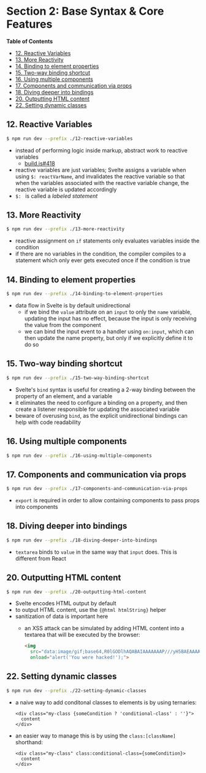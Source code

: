 # Section 2: Base Syntax & Core Features

<!-- START doctoc generated TOC please keep comment here to allow auto update -->
<!-- DON'T EDIT THIS SECTION, INSTEAD RE-RUN doctoc TO UPDATE -->
**Table of Contents**

- [12. Reactive Variables](#12-reactive-variables)
- [13. More Reactivity](#13-more-reactivity)
- [14. Binding to element properties](#14-binding-to-element-properties)
- [15. Two-way binding shortcut](#15-two-way-binding-shortcut)
- [16. Using multiple components](#16-using-multiple-components)
- [17. Components and communication via props](#17-components-and-communication-via-props)
- [18. Diving deeper into bindings](#18-diving-deeper-into-bindings)
- [20. Outputting HTML content](#20-outputting-html-content)
- [22. Setting dynamic classes](#22-setting-dynamic-classes)

<!-- END doctoc generated TOC please keep comment here to allow auto update -->

## 12. Reactive Variables

```bash
$ npm run dev --prefix ./12-reactive-variables
```

- instead of performing logic inside markup, abstract work to reactive variables
  - [build.js#418](./12-reactive-variables/public/build/bundle.js)
- reactive variables are just variables; Svelte assigns a variable when using
    `$: reactVarName`, and invalidates the reactive variable so that when the
    variables associated with the reactive variable change, the reactive
    variable is updated accordingly
- `$: ` is called a _labeled statement_

## 13. More Reactivity

```bash
$ npm run dev --prefix ./13-more-reactivity
```

- reactive assignment on `if` statements only evaluates variables inside the
    condition
- if there are no variables in the condition, the compiler compiles to a
    statement which only ever gets executed once if the condition is true

## 14. Binding to element properties

```bash
$ npm run dev --prefix ./14-binding-to-element-properties
```

- data flow in Svelte is by default unidirectional
  - if we bind the `value` attribute on an `input` to only the `name` variable,
      updating the input has no effect, because the input is only receiving the
      value from the component
  - we can bind the input event to a handler using `on:input`, which can then
      update the name property, but only if we explicitly define it to do so


## 15. Two-way binding shortcut

```bash
$ npm run dev --prefix ./15-two-way-binding-shortcut
```

- Svelte's `bind` syntax is useful for creating a 2-way binding between the
    property of an element, and a variable
- it eliminates the need to configure a binding on a property, and then create a
    listener responsible for updating the associated variable
- beware of overusing `bind`, as the explicit unidirectional bindings can help
    with code readability

## 16. Using multiple components

```bash
$ npm run dev --prefix ./16-using-multiple-components
```

## 17. Components and communication via props

```bash
$ npm run dev --prefix ./17-components-and-communication-via-props
```

- `export` is required in order to allow containing components to pass props
    into components

## 18. Diving deeper into bindings

```bash
$ npm run dev --prefix ./18-diving-deeper-into-bindings
```

- `textarea` binds to `value` in the same way that `input` does. This is
    different from React

## 20. Outputting HTML content

```bash
$ npm run dev --prefix ./20-outputting-html-content
```

- Svelte encodes HTML output by default
- to output HTML content, use the `{@html htmlString}` helper
- sanitization of data is important here
    - an XSS attack can be simulated by adding HTML content into a textarea that
        will be executed by the browser:

        ```html
        <img
          src="data:image/gif;base64,R0lGODlhAQABAIAAAAAAAP///yH5BAEAAAAALAAAAAABAAEAAAIBRAA7"
          onload="alert('You were hacked!');">
        ```

## 22. Setting dynamic classes

```bash
$ npm run dev --prefix ./22-setting-dynamic-classes
```

- a naive way to add conditonal classes to elements is by using ternaries:

    ```svelte
    <div class="my-class {someCondition ? 'conditional-class' : ''}">
      content
    </div>
    ```
- an easier way to manage this is by using the `class:[className]` shorthand:

    ```svelte
    <div class="my-class" class:conditional-class={someCondition}>
      content
    </div>
    ```
